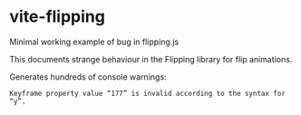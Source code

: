 # vite-flipping
Minimal working example of bug in flipping.js

This documents strange behaviour in the Flipping library for flip animations. 

Generates hundreds of console warnings: 

```
Keyframe property value “177” is invalid according to the syntax for “y”.
```
